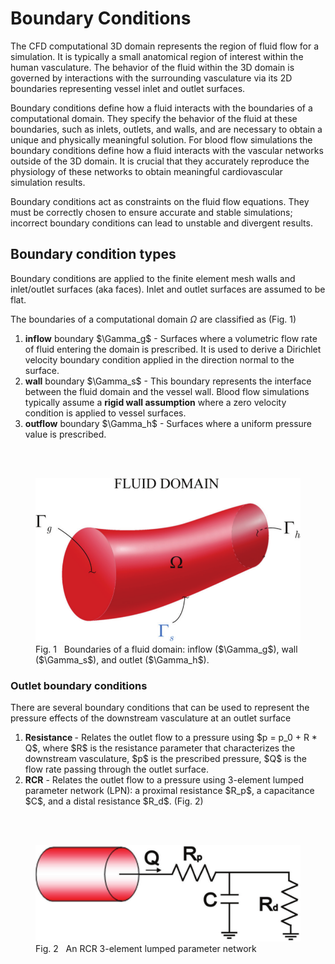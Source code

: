 # Boundary Conditions 

The CFD computational 3D domain represents the region of fluid flow for a simulation. It is typically a small anatomical region of interest within the human vasculature. The behavior of the fluid within the 3D domain is governed by interactions with the surrounding vasculature via its 2D boundaries representing vessel inlet and outlet surfaces. 

Boundary conditions define how a fluid interacts with the boundaries of a computational domain. They specify the behavior of the fluid at 
these boundaries, such as inlets, outlets, and walls, and are necessary to obtain a unique and physically meaningful solution. 
For blood flow simulations the boundary conditions define how a fluid interacts with the vascular networks outside of the 3D domain. 
It is crucial that they accurately reproduce the physiology of these networks to obtain meaningful cardiovascular simulation results.

Boundary conditions act as constraints on the fluid flow equations. They must be correctly chosen to ensure accurate and stable simulations; incorrect boundary conditions can lead to unstable and divergent results.


## Boundary condition types

Boundary conditions are applied to the finite element mesh walls and inlet/outlet surfaces (aka faces). Inlet and outlet surfaces are assumed to be flat.

The boundaries of a computational domain $\Omega$ are classified as (Fig. 1)

<ol>
 <li> <strong>inflow</strong> boundary $\Gamma_g$ - Surfaces where a volumetric flow rate of fluid entering the domain is prescribed. It is used to derive a Dirichlet velocity boundary condition applied in the direction normal to the surface.
 <li> <strong>wall</strong> boundary $\Gamma_s$ - This boundary represents the interface between the fluid domain and the vessel wall. Blood flow simulations typically assume a <strong>rigid wall assumption</strong> where a zero velocity condition is applied to vessel surfaces. 
</li>
 <li> <strong>outflow</strong> boundary $\Gamma_h$ - Surfaces where a uniform pressure value is prescribed. 
</ol>

<br> <br>
<figure>
  <img class="svImg svImgMd" src="/documentation/cfd_simulation/imgs/Fig_15.png">
  <figcaption class="svCaption" >Fig. 1 &nbsp Boundaries of a fluid domain: inflow ($\Gamma_g$), wall ($\Gamma_s$), and outlet ($\Gamma_h$). </figcaption>
</figure>


### Outlet boundary conditions 

There are several boundary conditions that can be used to represent the pressure effects of the downstream vasculature at an outlet surface

<ol>

<li> <strong>Resistance </strong> - Relates the outlet flow to a pressure using $p = p_0 + R * Q$, where $R$ is the resistance parameter that characterizes the downstream vasculature, $p$ is the prescribed pressure, $Q$ is the flow rate passing through the outlet surface. 
</li>

<li> <strong>RCR</strong> - Relates the outlet flow to a pressure using 3-element lumped parameter network (LPN): a proximal resistance $R_p$, a capacitance $C$, and a distal resistance $R_d$. (Fig. 2)
</li>

</ol>

<br><br>
<figure>
  <img class="svImg svImgMd" src="/documentation/cfd_simulation/imgs/Fig_18.png">
  <figcaption class="svCaption" >Fig. 2 &nbsp An RCR 3-element lumped parameter network </figcaption>
</figure>


